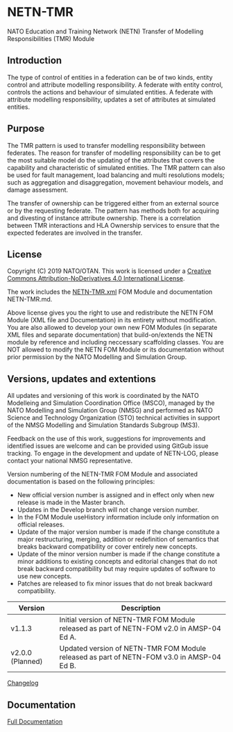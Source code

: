 # NETN-TMR
NATO Education and Training Network (NETN) Transfer of Modelling Responsibilities (TMR) Module

## Introduction
The type of control of entities in a federation can be of two kinds, entity control and attribute modelling responsibility. A federate with entity control, controls the actions and behaviour of simulated entities. A federate with attribute modelling responsibility, updates a set of attributes at simulated entities. 

## Purpose

The TMR pattern is used to transfer modelling responsibility between federates. The reason for transfer of modelling responsibility can be to get the most suitable model do the updating of the attributes that covers the capability and characteristic of simulated entities. The TMR pattern can also be used for fault management, load balancing and multi resolutions models; such as aggregation and disaggregation, movement behaviour models, and damage assessment.

The transfer of ownership can be triggered either from an external source or by the requesting federate. The pattern has methods both for acquiring and divesting of instance attribute ownership. There is a correlation between TMR interactions and HLA Ownership services to ensure that the expected federates are involved in the transfer.


## License

Copyright (C) 2019 NATO/OTAN.
This work is licensed under a [Creative Commons Attribution-NoDerivatives 4.0 International License](LICENSE.md). 

The work includes the [NETN-TMR.xml](NETN-TMR.xml) FOM Module and documentation NETN-TMR.md.

Above license gives you the right to use and redistribute the NETN FOM Module (XML file and Documentation) in its entirety without modification. You are also allowed to develop your own new FOM Modules (in separate XML files and separate documentation) that build-on/extends the NETN module by reference and including neccessary scaffolding classes. You are NOT allowed to modify the NETN FOM Module or its documentation without prior permission by the NATO Modelling and Simulation Group. 

## Versions, updates and extentions

All updates and versioning of this work is coordinated by the NATO Modelleing and Simulation Coordination Office (MSCO), managed by the NATO Modelling and Simulation Group (NMSG) and performed as NATO Science and Technology Organization (STO) technical activities in support of the NMSG Modelling and Simulation Standards Subgroup (MS3).

Feedback on the use of this work, suggestions for improvements and identified issues are welcome and can be provided using GitGub issue tracking. To engage in the development and update of NETN-LOG, please contact your national NMSG representative.

Version numbering of the NETN-TMR FOM Module and associated documentation is based on the following principles:

* New official version number is assigned and in effect only when new release is made in the Master branch.
* Updates in the Develop branch will not change version number.
* In the FOM Module useHistory information include only information on official releases.
* Update of the major version number is made if the change constitute a major restructuring, merging, addition or redefinition of semantics that breaks backward compatibility or cover entirely new concepts.
* Update of the minor version number is made if the change constitute a minor additions to existing concepts and editorial changes that do not break backward compatibility but may require updates of software to use new concepts.
* Patches are released to fix minor issues that do not break backward compatibility.

|Version|Description|
|---|---|
|v1.1.3 |Initial version of NETN-TMR FOM Module released as part of NETN-FOM v2.0 in AMSP-04 Ed A. |
|v2.0.0 (Planned) |Updated version of NETN-TMR FOM Module released as part of NETN-FOM v3.0 in AMSP-04 Ed B. |

[Changelog](changelog.md)

## Documentation

[Full Documentation](NETN-TMR.md)
